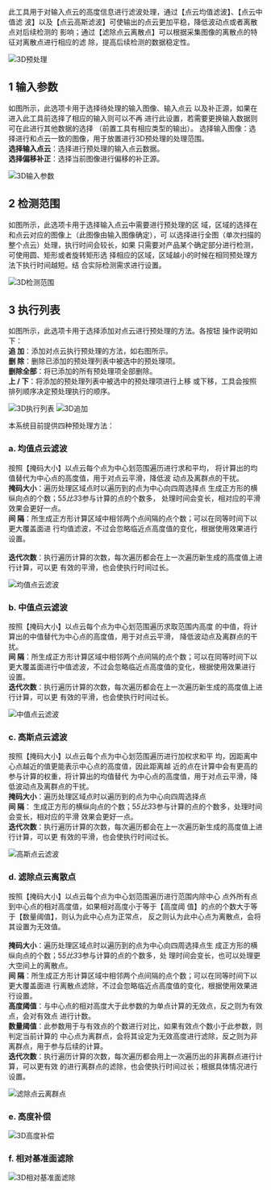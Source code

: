 
此工具用于对输入点云的高度信息进行滤波处理，通过【点云均值滤波】、【点云中值滤
波】以及【点云高斯滤波】可使输出的点云更加平稳，降低波动点或者离散点对后续检测的
影响；通过【滤除点云离散点】可以根据采集图像的离散点的特征对离散点进行相应的滤
除，提高后续检测的数据稳定性。

![3D预处理](image-11.png)

## 1 输入参数 
如图所示，此选项卡用于选择待处理的输入图像、输入点云
以及补正源，如果在进入此工具前选择了相应的输入则可以不再
进行此设置，若需要更换输入数据则可在此进行其他数据的选择
（前置工具有相应类型的输出）。 
选择输入图像：选择进行和点云一致的图像，用于放置进行3D预处理的处理范围。<br> 
**选择输入点云**：选择进行预处理的输入点云数据。 <br> 
**选择偏移补正**：选择当前图像进行偏移的补正源。 

![3D输入参数](image-12.png)

## 2 检测范围 
如图所示，此选项卡用于选择输入点云中需要进行预处理的区
域，区域的选择在和点云对应的图像上（此图像由输入图像确定），可
以选择进行全图（单次扫描的整个点云）处理，执行时间会较长，如果
只需要对产品某个确定部分进行检测，可使用圆、矩形或者旋转矩形选
择相应的区域，区域越小的时候在相同预处理方法下执行时间越短。结
合实际检测需求进行设置。 

![3D检测范围](image-13.png)

## 3 执行列表 
如图所示，此选项卡用于选择添加对点云进行预处理的方法。各按钮
操作说明如下： <br> 
**追    加**：添加对点云执行预处理的方法，如右图所示。 <br> 
**删    除**：删除已添加的预处理列表中被选中的预处理项。 <br> 
**删除全部**：将已添加的所有预处理项全部删除。 <br> 
**上  / 下**：将添加的预处理列表中被选中的预处理项进行上移
或下移，工具会按照排列顺序决定预处理执行的顺序。 <br> 

![3D执行列表](image-14.png)
![3D追加](image-15.png)

本系统目前提供四种预处理方法： 
### a. 均值点云滤波 
按照【掩码大小】以点云每个点为中心划范围遍历进行求和平均，
将计算出的均值替代为中心点的高度值，用于对点云平滑，降低波
动点及离群点的干扰。 <br> 
**掩码大小**：遍历处理区域点时以遍历到的点为中心向四周选择点
生成正方形的横纵向点的个数；5*5比3*3参与计算的点的个数多，
处理时间会变长，相对应的平滑效果会更好一点。 <br> 
**间    隔**：所生成正方形计算区域中相邻两个点间隔的点个数；可以在同等时间下以更大覆盖面进
行均值滤波，不过会忽略临近点高度值的变化，根据使用效果进行设置。<br>  
**迭代次数**：执行遍历计算的次数，每次遍历都会在上一次遍历新生成的高度值上进行计算，可以更
有效的平滑，也会使执行时间过长。 <br> 

![均值点云滤波](image-16.png)

### b. 中值点云滤波 
按照【掩码大小】以点云每个点为中心划范围遍历求取范围内高度
的中值，将计算出的中值替代为中心点的高度值，用于对点云平滑，
降低波动点及离群点的干扰。 <br> 
**间    隔**：所生成正方形计算区域中相邻两个点间隔的点个数；可以在同等时间下以更大覆盖面进行中值滤波，不过会忽略临近点高度值的变化，根据使用效果进行
设置。 <br> 
**迭代次数**：执行遍历计算的次数，每次遍历都会在上一次遍历新生成的高度值上进行计算，可以更
有效的平滑，也会使执行时间过长。 <br> 

![中值点云滤波](image-17.png)

### c. 高斯点云滤波 
按照【掩码大小】以点云每个点为中心划范围遍历进行加权求和平
均，因距离中心点越近的值更能表示中心点的高度值，因此距离越
近的点在计算中会有更高的参与计算的权重，将计算出的均值替代
为中心点的高度值，用于对点云平滑，降低波动点及离群点的干扰。 <br> 
**掩码大小**：遍历处理区域点时以遍历到的点为中心向四周选择点 <br> 
**间    隔**： 生成正方形的横纵向点的个数；5*5比3*3参与计算的点的个数多，处理时间会变长，相对应的平滑
效果会更好一点。 <br> 
**迭代次数**：执行遍历计算的次数，每次遍历都会在上一次遍历新生成的高度值上进行计算，可以更
有效的平滑，也会使执行时间过长。 <br> 

![高斯点云滤波](image-18.png)

### d. 滤除点云离散点 
按照【掩码大小】以点云每个点为中心划范围遍历进行范围内除中心
点外所有点到中心点的相对高度值，如果相对高度小于等于【高度阈
值】的点的个数大于等于【数量阈值】，则认为此中心点为正常点，
反之则认为此中心点为离散点，会将其设置为无效值。<br>  
**掩码大小**：遍历处理区域点时以遍历到的点为中心向四周选择点生
成正方形的横纵向点的个数；5*5比3*3参与计算的点的个数多，处
理时间会变长，也可以处理更大空间上的离散点。 <br> 
**间    隔**：所生成正方形计算区域中相邻两个点间隔的点个数；可以在同等时间下以更大覆盖面进
行离散点滤除，不过会忽略临近点高度值的变化，根据使用效果进行设置。  
**高度阈值**：与中心点的相对高度大于此参数的为单点计算的无效点，反之则为有效点，会对有效点
进行计数。  
**数量阈值**：此参数用于与有效点的个数进行对比，如果有效点个数小于此参数，则判定当前计算的
中心点为离群点，会将其设定为无效高度进行滤除，反之则为非离群点，用于参与后续的计算。<br> 
**迭代次数**：执行遍历计算的次数，每次遍历都会用上一次遍历出的非离群点进行计算，可以更有效
的进行离群点的滤除，也会使执行时间过长；根据具体情况进行设置。

![滤除点云离群点](image-19.png)


### e. 高度补偿

![3D高度补偿](image-20.png)


### f. 相对基准面滤除

![3D相对基准面滤除](image-21.png)
